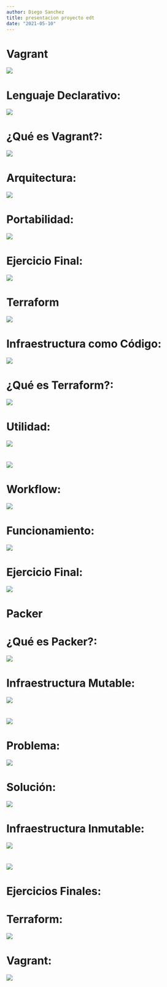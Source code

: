 ```yaml
---
author: Diego Sanchez
title: presentacion proyecto edt
date: "2021-05-10"
---
```


# Vagrant

<!--![](imagenes/vagrant_logo.png)-->
<img src="imagenes/vagrant_logo.png">

# Lenguaje Declarativo:

![](imagenes/vagrant/declarative.png)

# ¿Qué es Vagrant?:

![](imagenes/vagrant/vagrant_que_es.png)

# Arquitectura:

![](imagenes/vagrant/arquitectura.png)

# Portabilidad:

![](imagenes/vagrant/dev_ops.png)

# Ejercicio Final:

![](imagenes/vagrant/ejercicio_final.png)

# Terraform

![](imagenes/terraform_logo.png)

# Infraestructura como Código:

![](imagenes/terraform/IaC.png)

# ¿Qué es Terraform?:

![](imagenes/terraform/terraform_que_es.png)

# Utilidad:

![](imagenes/terraform/utilidad.png)

# 

![](imagenes/terraform/utilidad_2.png)

# Workflow:

![](imagenes/terraform/workflow.png)

# Funcionamiento:

![](imagenes/terraform/arquitectura.png)

# Ejercicio Final:

![](imagenes/terraform/ejercicio_final.png)

# Packer

# ¿Qué es Packer?:

![](imagenes/packer_logo.png)

# Infraestructura Mutable:

![](imagenes/packer/mutable_infraestructure.png)

# 

![](imagenes/packer/mutable_infraestructure_3.png)

#  Problema:

![](imagenes/packer/mutable_infraestructure_4.png)

#  Solución:
  
![](imagenes/packer/solucion.png)

# Infraestructura Inmutable:

![](imagenes/packer/inmutable_infraestructure_2.png)

#

![](imagenes/packer/inmutable_infraestructure_1.png)

# Ejercicios Finales:
  
# Terraform:  
  
![](imagenes/packer/ejercicio_final_terraform.png)

# Vagrant:  
  
![](imagenes/packer/ejercicio_final_vagrant.png)
